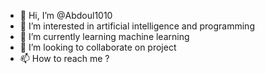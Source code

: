 - 👋 Hi, I’m @Abdoul1010
- 👀 I’m interested in artificial intelligence and programming
- 🌱 I’m currently learning machine learning
- 💞️ I’m looking to collaborate on project
- 📫 How to reach me ?

<!---
Abdoul1010/Abdoul1010 is a ✨ special ✨ repository because its `README.md` (this file) appears on your GitHub profile.
You can click the Preview link to take a look at your changes.
--->
